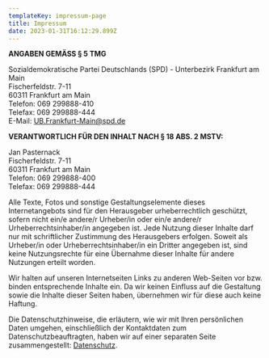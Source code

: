 ```yaml
---
templateKey: impressum-page
title: Impressum
date: 2023-01-31T16:12:29.899Z
---
```

**ANGABEN GEMÄSS § 5 TMG**

Sozialdemokratische Partei Deutschlands (SPD) - Unterbezirk Frankfurt am Main\
Fischerfeldstr. 7-11\
60311 Frankfurt am Main\
Telefon: 069 299888-410\
Telefax: 069 299888-444\
E-Mail: [UB.Frankfurt-Main@spd.de](mailto:UB.Frankfurt-Main@spd.de)

**VERANTWORTLICH FÜR DEN INHALT NACH § 18 ABS. 2 MSTV:**

Jan Pasternack   \
Fischerfeldstr. 7-11\
60311 Frankfurt am Main\
Telefon: 069 299888-400\
Telefax: 069 299888-444

Alle Texte, Fotos und sonstige Gestaltungselemente dieses Internetangebots sind für den Herausgeber urheberrechtlich geschützt, sofern nicht ein/e andere/r Urheber/in oder ein/e andere/r Urheberrechtsinhaber/in angegeben ist. Jede Nutzung dieser Inhalte darf nur mit schriftlicher Zustimmung des Herausgebers erfolgen. Soweit als Urheber/in oder Urheberrechtsinhaber/in ein Dritter angegeben ist, sind keine Nutzungsrechte für eine Übernahme dieser Inhalte für andere Nutzungen erteilt worden.

Wir halten auf unseren Internetseiten Links zu anderen Web-Seiten vor bzw. binden entsprechende Inhalte ein. Da wir keinen Einfluss auf die Gestaltung sowie die Inhalte dieser Seiten haben, übernehmen wir für diese auch keine Haftung.

Die Datenschutzhinweise, die erläutern, wie wir mit Ihren persönlichen Daten umgehen, einschließlich der Kontaktdaten zum Datenschutzbeauftragten, haben wir auf einer separaten Seite zusammengestellt: [Datenschutz](https://www.spd-frankfurt.de/datenschutzerklaerung).